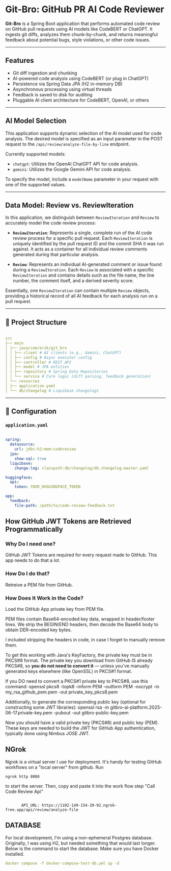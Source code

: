 # Git-Bro: GitHub PR AI Code Reviewer

**Git-Bro** is a Spring Boot application that performs automated code review on GitHub pull requests using AI models like CodeBERT or ChatGPT. It ingests git diffs, analyzes them chunk-by-chunk, and returns meaningful feedback about potential bugs, style violations, or other code issues.

---

## Features

-  Git diff ingestion and chunking  
-  AI-powered code analysis using CodeBERT (or plug in ChatGPT)  
-  Persistence via Spring Data JPA (H2 in-memory DB)  
-  Asynchronous processing using virtual threads  
-  Feedback is saved to disk for auditing  
-  Pluggable AI client architecture for CodeBERT, OpenAI, or others  

---

## AI Model Selection

This application supports dynamic selection of the AI model used for code analysis. The desired model is specified as an input parameter in the POST request to the `/api/review/analyze-file-by-line` endpoint.

Currently supported models:
-   `chatgpt`: Utilizes the OpenAI ChatGPT API for code analysis.
-   `gemini`: Utilizes the Google Gemini API for code analysis.

To specify the model, include a `modelName` parameter in your request with one of the supported values.

---

## Data Model: Review vs. ReviewIteration

In this application, we distinguish between `ReviewIteration` and `Review` to accurately model the code review process:

-   **`ReviewIteration`**: Represents a single, complete run of the AI code review process for a specific pull request. Each `ReviewIteration` is uniquely identified by the pull request ID and the commit SHA it was run against. It acts as a container for all individual review comments generated during that particular analysis.

-   **`Review`**: Represents an individual AI-generated comment or issue found during a `ReviewIteration`. Each `Review` is associated with a specific `ReviewIteration` and contains details such as the file name, the line number, the comment itself, and a derived severity score.

Essentially, one `ReviewIteration` can contain multiple `Review` objects, providing a historical record of all AI feedback for each analysis run on a pull request.

---

## 📁 Project Structure

```yaml

src
├── main
│ ├── java/com/erik/git_bro
│ │ ├── client # AI clients (e.g., Gemini, ChatGPT)
│ │ ├── config # Async executor config
│ │ ├── controller # REST API
│ │ ├── model # JPA entities
│ │ ├── repository # Spring Data Repositories
│ │ └── service # Core logic (diff parsing, feedback generation)
│ └── resources
│ ├── application.yaml
│ └── db/changelog # Liquibase changelogs
```

---

## 🔧 Configuration

### `application.yaml`

```yaml

spring:
  datasource:
    url: jdbc:h2:mem:codereview
  jpa:
    show-sql: true
  liquibase:
    change-log: classpath:db/changelog/db.changelog-master.yaml

huggingface:
  api:
    token: YOUR_HUGGINGFACE_TOKEN

app:
  feedback:
    file-path: /path/to/code-review-feedback.txt
```

## How GitHub JWT Tokens are Retrieved Programmatically

  ### Why Do I need one?
  GitHub JWT Tokens are required for every request made to GitHub. This app needs to do that a lot.

  ### How Do I do that?

  Retreive a PEM file from GitHub.

  ### How Does It Work in the Code?
  Load the GitHub App private key from PEM file.

  PEM files contain Base64-encoded key data, wrapped in header/footer lines.
  We strip the BEGIN/END headers, then decode the Base64 body to obtain DER-encoded key bytes.
  
  I included stripping the headers in code, in case I forget to manually remove them.
  
  To get this working with Java's KeyFactory, the private key must be in PKCS#8 format.
  The private key you download from GitHub IS already PKCS#8, so **you do not need to convert it** — 
  unless you've manually generated keys elsewhere (like OpenSSL) in PKCS#1 format.
  
  If you DO need to convert a PKCS#1 private key to PKCS#8, use this command:
  openssl pkcs8 -topk8 -inform PEM -outform PEM -nocrypt -in my_rsa_github_pem.pem -out private_key_pkcs8.pem
  
  Additionally, to generate the corresponding public key (optional for constructing some JWT libraries):
  openssl rsa -in gitbro-ai-platform.2025-06-17.private-key.pem -pubout -out gitbro-public-key.pem
  
  Now you should have a valid private key (PKCS#8) and public key (PEM).
  These keys are needed to build the JWT for GitHub App authentication, typically done using Nimbus JOSE JWT.
   
## NGrok
Ngrok is a virtual server I use for deployment. It's handy for testing GitHub workflows on a "local server" from github. 
Run 
```
ngrok http 8080 
```
to start the server. Then, copy and paste it into the work flow step "Call Code Review Api"
```

       API_URL: https://1102-149-154-20-92.ngrok-free.app/api/review/analyze-file
```

## DATABASE
For local development, I'm using a non-ephemeral Postgres database. Originally, I was using H2, but needed something that would last longer.
Below is the command to start the database. Make sure you have Docker installed.

```yaml
docker compose -f docker-compose-test-db.yml up -d
```
